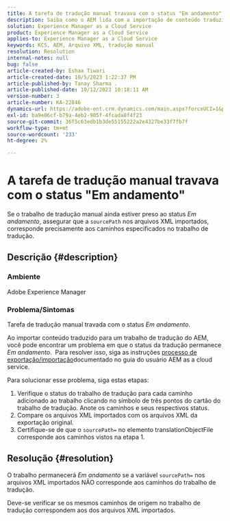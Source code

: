 ```yaml
---
title: A tarefa de tradução manual travava com o status "Em andamento"
description: Saiba como o AEM lida com a importação de conteúdo traduzido e por que o status da tradução fica preso "Em andamento".
solution: Experience Manager as a Cloud Service
product: Experience Manager as a Cloud Service
applies-to: Experience Manager as a Cloud Service
keywords: KCS, AEM, Arquivo XML, tradução manual
resolution: Resolution
internal-notes: null
bug: false
article-created-by: Eshaa Tiwari
article-created-date: 10/5/2023 1:22:37 PM
article-published-by: Tanay Sharma .
article-published-date: 10/12/2023 10:18:11 AM
version-number: 3
article-number: KA-22846
dynamics-url: https://adobe-ent.crm.dynamics.com/main.aspx?forceUCI=1&pagetype=entityrecord&etn=knowledgearticle&id=fe0bc93f-8263-ee11-be6e-6045bd0061cb
exl-id: ba9e06cf-b79a-4eb2-905f-4fcada8f4f23
source-git-commit: 36f5c63edb1b3de55155222a2e4327be33f7fb7f
workflow-type: tm+mt
source-wordcount: '233'
ht-degree: 2%

---
```


# A tarefa de tradução manual travava com o status &quot;Em andamento&quot;


Se o trabalho de tradução manual ainda estiver preso ao status *Em andamento*, assegurar que a `sourcePath` nos arquivos XML importados, corresponde precisamente aos caminhos especificados no trabalho de tradução.

## Descrição {#description}


### Ambiente

Adobe Experience Manager



### Problema/Sintomas

Tarefa de tradução manual travada com o status *Em andamento*.

Ao importar conteúdo traduzido para um trabalho de tradução do AEM, você pode encontrar um problema em que o status da tradução permanece *Em andamento*.  Para resolver isso, siga as instruções [processo de exportação/importação](https://experienceleague.adobe.com/docs/experience-manager-cloud-service/content/sites/administering/reusing-content/translation/managing-projects.html#import-export)documentado no guia do usuário AEM as a cloud service.



Para solucionar esse problema, siga estas etapas:



1. Verifique o status do trabalho de tradução para cada caminho adicionado ao trabalho clicando no símbolo de três pontos do cartão do trabalho de tradução. Anote os caminhos e seus respectivos status.
2. Compare os arquivos XML importados com os arquivos XML da exportação original.
3. Certifique-se de que o `sourcePath=` no elemento translationObjectFile corresponde aos caminhos vistos na etapa 1.





## Resolução {#resolution}


O trabalho permanecerá *Em andamento* se a variável `sourcePath=` nos arquivos XML importados NÃO corresponde aos caminhos do trabalho de tradução.

Deve-se verificar se os mesmos caminhos de origem no trabalho de tradução correspondem aos dos arquivos XML importados.
